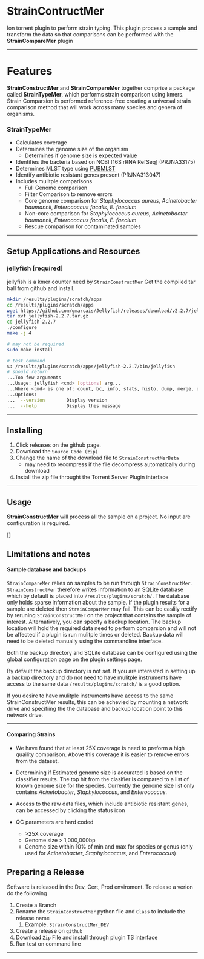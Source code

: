 # StrainContructMer
Ion torrent plugin to perform strain typing. 
This plugin process a sample and transform the data so that comparisons can be performed with the __StrainCompareMer__ plugin

___
# Features
__StrainConstructMer__ and __StrainCompareMer__ together comprise a package called __StrainTypeMer__, which performs strain comparison using
kmers.  Strain Comparsion is performed reference-free creating a universal strain comparison method that will work across many species and genera
of organisms.

### StrainTypeMer
* Calculates coverage
* Determines the genome size of the organism
    * Determines if genome size is expected value
* Identifies the bacteria based on NCBI [16S rRNA RefSeq] (PRJNA33175)
* Determines MLST type using [PUBMLST](https://pubmlst.org/])
* Identify antibiotic resistant genes present (PRJNA313047)
* Includes mulitple comparisons
    * Full Genome comparison
    * Filter Comparison to remove errors
    * Core genome comparison for *Staphylococcus aureus*, *Acinetobacter baumannii*, *Enterococcus facalis*, *E. faecium*
    * Non-core comparison for *Staphylococcus aureus*, *Acinetobacter baumannii*, *Enterococcus facalis*, *E. faecium*
    * Rescue comparison for contaminated samples

___

## Setup Applications and Resources
### jellyfish [required]

jellyfish is a kmer counter need by `StrainConstructMer`
Get the compiled tar ball from github and install.

```bash
mkdir /results/plugins/scratch/apps
cd /results/plugins/scratch/apps
wget https://github.com/gmarcais/Jellyfish/releases/download/v2.2.7/jellyfish-2.2.7.tar.gz
tar xvf jellyfish-2.2.7.tar.gz
cd jellyfish-2.2.7
./configure
make -j 4

# may not be required
sudo make install

# test command
$: /results/plugins/scratch/apps/jellyfish-2.2.7/bin/jellyfish
# should return
...Too few arguments
...Usage: jellyfish <cmd> [options] arg...
...Where <cmd> is one of: count, bc, info, stats, histo, dump, merge, query, cite, mem, jf.
...Options:
...  --version        Display version
...  --help           Display this message
```
____
## Installing

1. Click releases on the github page.
2. Download the `Source Code (zip)`
3. Change the name of the download file to `StrainConstructMerBeta`
    - may need to recompress if the file decompress automatically during download
4. Install the zip file throught the Torrent Server Plugin interface

___
## Usage

__StrainConstructMer__ will process all the sample on a project.  No input are configuration is required.


[]



## Limitations and notes

#### Sample database and backups
`StrainCompareMer` relies on samples to be run through `StrainConstructMer`. `StrainConstructMer` therefore writes information
to an SQLite database which by default is placed into `/results/plugins/scratch/`.  The database only holds sparse information
about the sample. If the plugin results for a sample are deleted then `StrainComparMer` may fail. This can be easlily rectify
by reruning `StrainConstructMer` on the project that contains the sample of interest. Alternatively, you can specify a
backup location. The backup location will hold the required data need to perform comparsion and will not be affected if
a plugin is run mulitple times or deleted.  Backup data will need to be deleted manually using the commandline interface.

Both the backup directory and SQLite database can be configured using the global configuration page on the plugin settings page.

By default the backup directory is not set. If you are interested in setting up a backup directory and do not need to have
mulitple instruments have access to the same data `/results/plugins/scratch/` is a good option.

If you desire to have mulitple instruments have access to the same StrainConstructMer results, this can be achevied by mounting a
network drive and specifiing the the database and backup location point to this network drive.
___
#### Comparing Strains
* We have found that at least 25X coverage is need to preform a high quaility comparison. Above this coverage it is
easier to remove errors from the dataset.

* Determining if Estimated genome size is accurated is based on the classifier results. The top hit from the clasifier
  is compared to a list of known genome size for the species. Currently the genome size list only contains *Acinetobacter*,
  *Staphylococcus*, and *Enterococcus*.
 
* Access to the raw data files, which include antibiotic resistant genes, can be accessed by clicking the status icon

* QC parameters are hard coded
    * \>25X coverage
    * Genome size \> 1,000,000bp
    * Genome size within 10% of min and max for species or genus (only used for *Acinetobacter*, *Staphylococcus*, and *Enterococcus*)
    

## Preparing a Release

Software is released in the Dev, Cert, Prod enviroment.  To release a verion do the following

1. Create a Branch
2. Rename the `StrainConstructMer` python file and `Class` to include the release name
    1. Example. `StrainConstructMer_DEV`
3. Create a release on `github`
4. Download `Zip` File and install through plugin TS interface
5. Run test on command line
___
